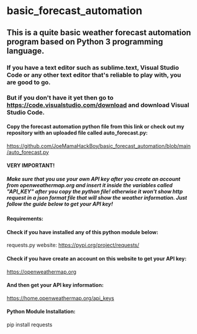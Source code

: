 # basic_forecast_automation
## This is a quite basic weather forecast automation program based on Python 3 programming language. 
### If you have a text editor such as sublime.text, Visual Studio Code or any other text editor that's reliable to play with, you are good to go.
### But if you don't have it yet then go to https://code.visualstudio.com/download and download Visual Studio Code.
#### Copy the forecast automation python file from this link or check out my repository with an uploaded file called auto_forecast.py:
https://github.com/JoeMamaHackBoy/basic_forecast_automation/blob/main/auto_forecast.py
#### VERY IMPORTANT!
##### Make sure that you use your own API key after you create an account from openweathermap.org and insert it inside the variables called "API_KEY" after you copy the python file! otherwise it won't show http request in a json format file that will show the weather information. Just follow the guide below to get your API key!
#### Requirements:
#### Check if you have installed any of this python module below:
requests.py
website: https://pypi.org/project/requests/
#### Check if you have create an account on this website to get your API key:
https://openweathermap.org
#### And then get your API key information:
https://home.openweathermap.org/api_keys
#### Python Module Installation:
pip install requests
